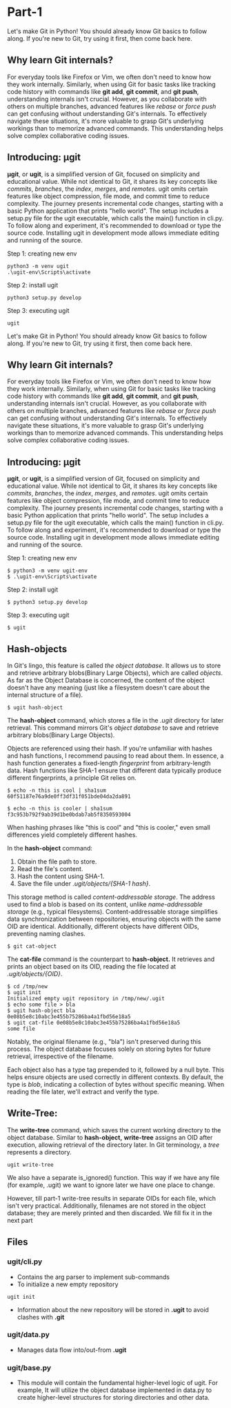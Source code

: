# Part-1

Let's make Git in Python! You should already know Git basics to follow along. If you're new to Git, try using it first, then come back here.

## Why learn Git internals?

For everyday tools like Firefox or Vim, we often don't need to know how they work internally. Similarly, when using Git for basic tasks like tracking code history with commands like **git add**, **git commit**, and **git push**, understanding internals isn't crucial. However, as you collaborate with others on multiple branches, advanced features like _rebase_ or _force push_ can get confusing without understanding Git's internals. To effectively navigate these situations, it's more valuable to grasp Git's underlying workings than to memorize advanced commands. This understanding helps solve complex collaborative coding issues.

## Introducing: μgit

**μgit**, or **ugit**, is a simplified version of Git, focused on simplicity and educational value. While not identical to Git, it shares its key concepts like _commits_, _branches_, the _index_, _merges_, and _remotes_. ugit omits certain features like object compression, file mode, and commit time to reduce complexity. The journey presents incremental code changes, starting with a basic Python application that prints "hello world". The setup includes a setup.py file for the ugit executable, which calls the main() function in cli.py. To follow along and experiment, it's recommended to download or type the source code. Installing ugit in development mode allows immediate editing and running of the source.

Step 1: creating new env

```
python3 -m venv ugit
.\ugit-env\Scripts\activate
```

Step 2: install ugit

```
python3 setup.py develop
```

Step 3: executing ugit

```
ugit
```

Let's make Git in Python! You should already know Git basics to follow along. If you're new to Git, try using it first, then come back here.

## Why learn Git internals?

For everyday tools like Firefox or Vim, we often don't need to know how they work internally. Similarly, when using Git for basic tasks like tracking code history with commands like **git add**, **git commit**, and **git push**, understanding internals isn't crucial. However, as you collaborate with others on multiple branches, advanced features like _rebase_ or _force push_ can get confusing without understanding Git's internals. To effectively navigate these situations, it's more valuable to grasp Git's underlying workings than to memorize advanced commands. This understanding helps solve complex collaborative coding issues.

## Introducing: μgit

**μgit**, or **ugit**, is a simplified version of Git, focused on simplicity and educational value. While not identical to Git, it shares its key concepts like _commits_, _branches_, the _index_, _merges_, and _remotes_. ugit omits certain features like object compression, file mode, and commit time to reduce complexity. The journey presents incremental code changes, starting with a basic Python application that prints "hello world". The setup includes a setup.py file for the ugit executable, which calls the main() function in cli.py. To follow along and experiment, it's recommended to download or type the source code. Installing ugit in development mode allows immediate editing and running of the source.

Step 1: creating new env

```
$ python3 -m venv ugit-env
$ .\ugit-env\Scripts\activate
```

Step 2: install ugit

```
$ python3 setup.py develop
```

Step 3: executing ugit

```
$ ugit
```

## Hash-objects

In Git's lingo, this feature is called _the object database_. It allows us to store and retrieve arbitrary blobs(Binary Large Objects), which are called _objects_. As far as the Object Database is concerned, the content of the object doesn't have any meaning (just like a filesystem doesn't care about the internal structure of a file).

```
$ ugit hash-object
```

The **hash-object** command, which stores a file in the _.ugit_ directory for later retrieval. This command mirrors Git's _object database_ to save and retrieve arbitrary blobs(Binary Large Objects).

Objects are referenced using their hash. If you're unfamiliar with hashes and hash functions, I recommend pausing to read about them. In essence, a hash function generates a fixed-length _fingerprint_ from arbitrary-length data. Hash functions like SHA-1 ensure that different data typically produce different fingerprints, a principle Git relies on.

```
$ echo -n this is cool | sha1sum
60f51187e76a9de0ff3df31f051bde04da2da891

$ echo -n this is cooler | sha1sum
f3c953b792f9ab39d1be0bdab7ab5f8350593004
```

When hashing phrases like "this is cool" and "this is cooler," even small differences yield completely different hashes.

In the **hash-object** command:

1. Obtain the file path to store.
2. Read the file's content.
3. Hash the content using SHA-1.
4. Save the file under _.ugit/objects/{SHA-1 hash}_.

This storage method is called _content-addressable storage_. The address used to find a blob is based on its content, unlike _name-addressable storage_ (e.g., typical filesystems). Content-addressable storage simplifies data synchronization between repositories, ensuring objects with the same OID are identical. Additionally, different objects have different OIDs, preventing naming clashes.

```
$ git cat-object
```

The **cat-file** command is the counterpart to **hash-object.** It retrieves and prints an object based on its OID, reading the file located at _.ugit/objects/{OID}_.

```
$ cd /tmp/new
$ ugit init
Initialized empty ugit repository in /tmp/new/.ugit
$ echo some file > bla
$ ugit hash-object bla
0e08b5e8c10abc3e455b75286ba4a1fbd56e18a5
$ ugit cat-file 0e08b5e8c10abc3e455b75286ba4a1fbd56e18a5
some file
```

Notably, the original filename (e.g., "bla") isn't preserved during this process. The object database focuses solely on storing bytes for future retrieval, irrespective of the filename.

Each object also has a type tag prepended to it, followed by a null byte. This helps ensure objects are used correctly in different contexts. By default, the type is _blob_, indicating a collection of bytes without specific meaning. When reading the file later, we'll extract and verify the type.

## Write-Tree:

The **write-tree** command, which saves the current working directory to the object database. Similar to **hash-object,** **write-tree** assigns an OID after execution, allowing retrieval of the directory later.
In Git terminology, a _tree_ represents a directory.

```
ugit write-tree
```

We also have a separate is_ignored() function. This way if we have any file (for example, .ugit) we want to ignore later we have one place to change.

However, till part-1 write-tree results in separate OIDs for each file, which isn't very practical. Additionally, filenames are not stored in the object database; they are merely printed and then discarded. We fill fix it in the next part

## Files

### ugit/cli.py

- Contains the arg parser to implement sub-commands
- To initialize a new empty repository

```
ugit init
```

- Information about the new repository will be stored in **.ugit** to avoid clashes with **.git**

### ugit/data.py

- Manages data flow into/out-from **.ugit**

### ugit/base.py

- This module will contain the fundamental higher-level logic of ugit. For example, It will utilize the object database implemented in data.py to create higher-level structures for storing directories and other data.
